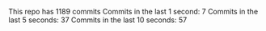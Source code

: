 This repo has 1189 commits
Commits in the last 1 second: 7
Commits in the last 5 seconds: 37
Commits in the last 10 seconds: 57
